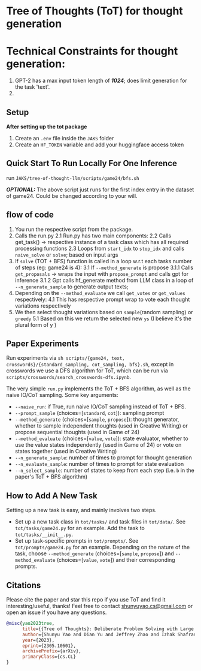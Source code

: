 # Tree of Thoughts (ToT) for thought generation

# Technical Constraints for thought generation:
1. GPT-2 has a max input token length of **_1024_**; does limit generation for the task 'text'.
2.


## Setup

**After setting up the tot package**
1. Create an `.env` file inside the `JAKS` folder 
2. Create an `HF_TOKEN` variable and add your huggingface access token

## Quick Start To Run Locally For One Inference

run `JAKS/tree-of-thought-llm/scripts/game24/bfs.sh`

**_OPTIONAL:_** The above script just runs for the first index entry in the dataset of game24. Could be changed according to your will. 

## flow of code 
1. You run the respective script from the package.
2. Calls the run.py 
    2.1 Run.py has two main components:
    2.2 Calls get_task() -> respective instance of a task class which has all required processing functions
    2.3 Loops from `start_idx` to `stop_idx` and calls `naive_solve` or `solve`; based on input args
3. If `solve` (TOT + BFS) function is called in a loop w.r.t each tasks number of steps (eg: game24 is 4):
    3.1 If `--method_generate` is propose
         3.1.1 Calls `get_proposals` -> wraps the input with `propose_prompt` and calls gpt for inference
         3.1.2 Gpt calls hf_generate method from LLM class in a loop of `--n_generate_sample` to generate output texts; 
4. Depending on the `--method_evaluate` we call `get_votes` or `get_values` respectively:
    4.1 This has respective prompt wrap to vote each thought variations respectively
5. We then select thought variations based on `sample`(random sampling) or `greedy`
   5.1 Based on this we return the selected new `ys` (I believe it's the plural form of y )


## Paper Experiments

Run experiments via ``sh scripts/{game24, text, crosswords}/{standard_sampling, cot_sampling, bfs}.sh``, except in crosswords we use a DFS algorithm for ToT, which can be run via ``scripts/crosswords/search_crosswords-dfs.ipynb``.

The very simple ``run.py`` implements the ToT + BFS algorithm, as well as the naive IO/CoT sampling. Some key arguments:

- ``--naive_run``: if True, run naive IO/CoT sampling instead of ToT + BFS.
-  ``--prompt_sample`` (choices=[``standard``, ``cot``]): sampling prompt
- ``--method_generate`` (choices=[``sample``, ``propose``]): thought generator, whether to sample independent thoughts (used in Creative Writing) or propose sequential thoughts (used in Game of 24)
- ``--method_evaluate`` (choices=[``value``, ``vote``]): state evaluator, whether to use the value states independently (used in Game of 24) or vote on states together (used in Creative Writing)
- ``--n_generate_sample``: number of times to prompt for thought generation
- ``--n_evaluate_sample``: number of times to prompt for state evaluation
- ``--n_select_sample``: number of states to keep from each step (i.e. ``b`` in the paper's ToT + BFS algorithm)


## How to Add A New Task
Setting up a new task is easy, and mainly involves two steps.
* Set up a new task class in ``tot/tasks/`` and task files in ``tot/data/``. See ``tot/tasks/game24.py`` for an example. Add the task to ``tot/tasks/__init__.py``.
* Set up task-specific prompts in ``tot/prompts/``. See ``tot/prompts/game24.py`` for an example. Depending on the nature of the task, choose ``--method_generate`` (choices=[``sample``, ``propose``]) and ``--method_evaluate`` (choices=[``value``, ``vote``]) and their corresponding prompts. 

## Citations
Please cite the paper and star this repo if you use ToT and find it interesting/useful, thanks! Feel free to contact shunyuyao.cs@gmail.com or open an issue if you have any questions.

```bibtex
@misc{yao2023tree,
      title={{Tree of Thoughts}: Deliberate Problem Solving with Large Language Models}, 
      author={Shunyu Yao and Dian Yu and Jeffrey Zhao and Izhak Shafran and Thomas L. Griffiths and Yuan Cao and Karthik Narasimhan},
      year={2023},
      eprint={2305.10601},
      archivePrefix={arXiv},
      primaryClass={cs.CL}
}
```
